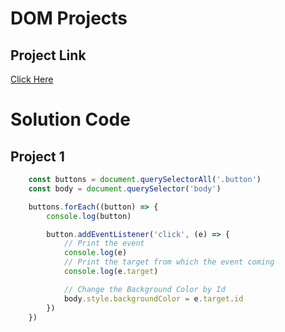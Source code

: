 # DOM Projects

## Project Link
[Click Here](https://stackblitz.com/edit/dom-project-chaiaurcode?file=index.html)

# Solution Code

## Project 1

``` JavaScript
    const buttons = document.querySelectorAll('.button')
    const body = document.querySelector('body')

    buttons.forEach((button) => {
        console.log(button)

        button.addEventListener('click', (e) => {
            // Print the event
            console.log(e)
            // Print the target from which the event coming
            console.log(e.target)

            // Change the Background Color by Id
            body.style.backgroundColor = e.target.id
        })
    })
```